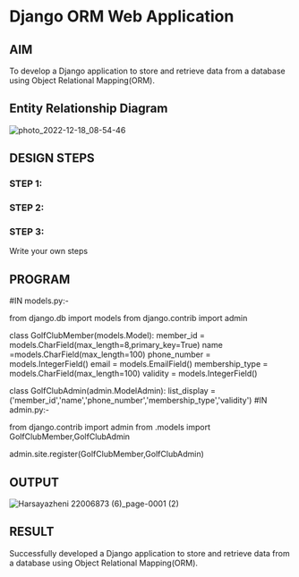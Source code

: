 # Django ORM Web Application

## AIM
To develop a Django application to store and retrieve data from a database using Object Relational Mapping(ORM).

## Entity Relationship Diagram
![photo_2022-12-18_08-54-46](https://user-images.githubusercontent.com/118708467/208279960-252821cf-91ea-4aef-ba3d-4445870e176b.jpg)



## DESIGN STEPS

### STEP 1:

### STEP 2:

### STEP 3:

Write your own steps

## PROGRAM
#IN models.py:-

from django.db import models
from django.contrib import admin

class GolfClubMember(models.Model):
    member_id = models.CharField(max_length=8,primary_key=True)
    name =models.CharField(max_length=100)
    phone_number = models.IntegerField()
    email = models.EmailField()
    membership_type = models.CharField(max_length=100)
    validity = models.IntegerField()

class GolfClubAdmin(admin.ModelAdmin):
    list_display = ('member_id','name','phone_number','membership_type','validity')
#IN admin.py:-

from django.contrib import admin
from .models import GolfClubMember,GolfClubAdmin

admin.site.register(GolfClubMember,GolfClubAdmin)


## OUTPUT

![Harsayazheni 22006873 (6)_page-0001 (2)](https://user-images.githubusercontent.com/118708467/215144983-9737ddc2-79a9-49c0-b2f7-01bd40a65ca9.jpg)


## RESULT
Successfully developed a Django application to store and retrieve data from a database using Object Relational Mapping(ORM).
